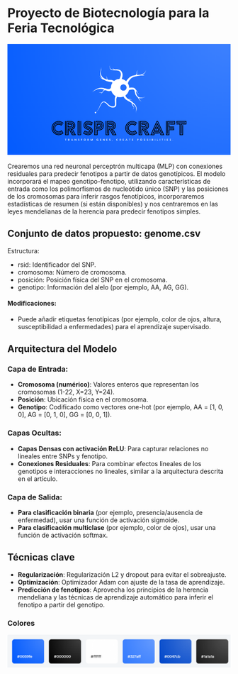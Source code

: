 # Proyecto de Biotecnología para la Feria Tecnológica
![alt CRIsPR CRAFT](./assets//logo.png)

Crearemos una red neuronal perceptrón multicapa (MLP) con conexiones residuales para predecir fenotipos a partir de datos genotípicos. El modelo incorporará el mapeo genotipo-fenotipo, utilizando características de entrada como los polimorfismos de nucleótido único (SNP) y las posiciones de los cromosomas para inferir rasgos fenotípicos, incorporaremos estadísticas de resumen (si están disponibles) y nos centraremos en las leyes mendelianas de la herencia para predecir fenotipos simples.

## Conjunto de datos propuesto: genome.csv
Estructura:
- rsid: Identificador del SNP.
- cromosoma: Número de cromosoma.
- posición: Posición física del SNP en el cromosoma.
- genotipo: Información del alelo (por ejemplo, AA, AG, GG).
#### Modificaciones:
- Puede añadir etiquetas fenotípicas (por ejemplo, color de ojos, altura, susceptibilidad a enfermedades) para el aprendizaje supervisado.

## Arquitectura del Modelo

### Capa de Entrada:
- **Cromosoma (numérico)**: Valores enteros que representan los cromosomas (1-22, X=23, Y=24).
- **Posición**: Ubicación física en el cromosoma.
- **Genotipo**: Codificado como vectores one-hot (por ejemplo, AA = [1, 0, 0], AG = [0, 1, 0], GG = [0, 0, 1]).

### Capas Ocultas:
- **Capas Densas con activación ReLU**: Para capturar relaciones no lineales entre SNPs y fenotipo.
- **Conexiones Residuales**: Para combinar efectos lineales de los genotipos e interacciones no lineales, similar a la arquitectura descrita en el artículo.

### Capa de Salida:
- **Para clasificación binaria** (por ejemplo, presencia/ausencia de enfermedad), usar una función de activación sigmoide.
- **Para clasificación multiclase** (por ejemplo, color de ojos), usar una función de activación softmax.

## Técnicas clave 
- **Regularización**: Regularización L2 y dropout para evitar el sobreajuste. 
- **Optimización**: Optimizador Adam con ajuste de la tasa de aprendizaje. 
- **Predicción de fenotipos**: Aprovecha los principios de la herencia mendeliana y las técnicas de aprendizaje automático para inferir el fenotipo a partir del genotipo.

### Colores
![alt colores](.//assets/colores.png)
